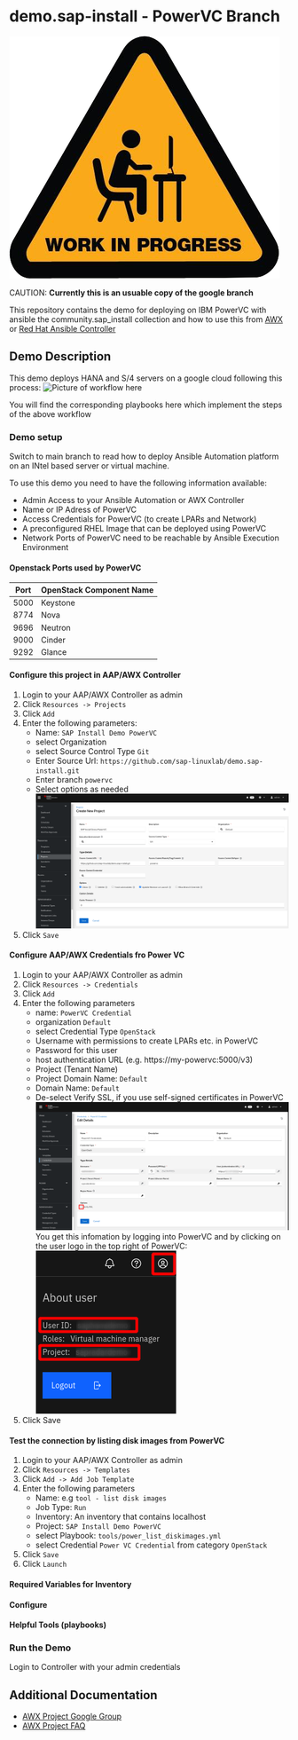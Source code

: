 # demo.sap-install - PowerVC Branch

![WORK IN PROGRESS](assets/img/wip.png)

CAUTION: **Currently this is an usuable copy of the google branch**

This repository contains the demo for deploying on IBM PowerVC with ansible the community.sap_install collection
and how to use this from [AWX](https://github.com/ansible/awx) or [Red Hat Ansible Controller](https://www.ansible.com/products/controller?hsLang=en-us)

## Demo Description

This demo deploys HANA and S/4 servers on a google cloud following this process:
 ![Picture of workflow here](assets/img/workflow.png)

You will find the corresponding playbooks here which implement the steps of the above workflow

### Demo setup

Switch to main branch to read how to deploy Ansible Automation platform on an INtel based server or virtual machine.

To use this demo you need to have the following information available:

- Admin Access to your Ansible Automation or AWX Controller
- Name or IP Adress of PowerVC
- Access Credentials for PowerVC (to create LPARs and Network)
- A preconfigured RHEL Image that can be deployed using PowerVC
- Network Ports of PowerVC need to be reachable by Ansible Execution Environment

#### Openstack Ports used by PowerVC

| Port | OpenStack Component Name |
|------|--------------------------|
| 5000 | Keystone                 |
| 8774 | Nova                     |
| 9696 | Neutron                  |
| 9000 | Cinder                   |
| 9292 | Glance                   |


#### Configure this project in AAP/AWX Controller

1. Login to your AAP/AWX Controller as admin
2. Click `Resources -> Projects`
3. Click `Add`
4. Enter the following parameters:
   - Name: `SAP Install Demo PowerVC`
   - select Organization
   - select Source Control Type `Git`
   - Enter Source Url: `https://github.com/sap-linuxlab/demo.sap-install.git`
   - Enter branch `powervc`
   - Select options as needed
   ![aap-project-screenshot](assets/img/aap-create-project.png)
5. Click `Save`

#### Configure AAP/AWX Credentials fro Power VC

1. Login to your AAP/AWX Controller as admin
2. Click `Resources -> Credentials`
3. Click `Add`
4. Enter the following parameters
   - name: `PowerVC Credential`
   - organization `Default`
   - select Credential Type `OpenStack`
   - Username with permissions to create LPARs etc. in PowerVC
   - Password for this user
   - host authentication URL (e.g. https://my-powervc:5000/v3)
   - Project (Tenant Name)
   - Project Domain Name: `Default`
   - Domain Name: `Default`
   - De-select Verify SSL, if you use self-signed certificates in PowerVC
   ![aap-project-screenshot](assets/img/aap-create-OpenStack-Credential.png)
   You get this infomation by logging into PowerVC and by clicking on the user logo in the top right of PowerVC:<BR>
   ![screenshot PowerVC](assets/img/powervc-info.png)
5. Click Save

#### Test the connection by listing disk images from PowerVC

1. Login to your AAP/AWX Controller as admin
2. Click `Resources -> Templates`
3. Click `Add -> Add Job Template`
4. Enter the following parameters
   - Name: e.g `tool - list disk images`
   - Job Type: `Run`
   - Inventory: An inventory that contains localhost
   - Project: `SAP Install Demo PowerVC`
   - select Playbook: `tools/power_list_diskimages.yml`
   - select Credential `Power VC Credential` from category `OpenStack`
5. Click `Save`
6. Click `Launch`

#### Required Variables for Inventory

#### Configure
#### Helpful Tools (playbooks)

### Run the Demo

Login to Controller with your admin credentials


## Additional Documentation

- [AWX Project Google Group](https://groups.google.com/g/awx-project)
- [AWX Project FAQ](https://www.ansible.com/products/awx-project/faq)
